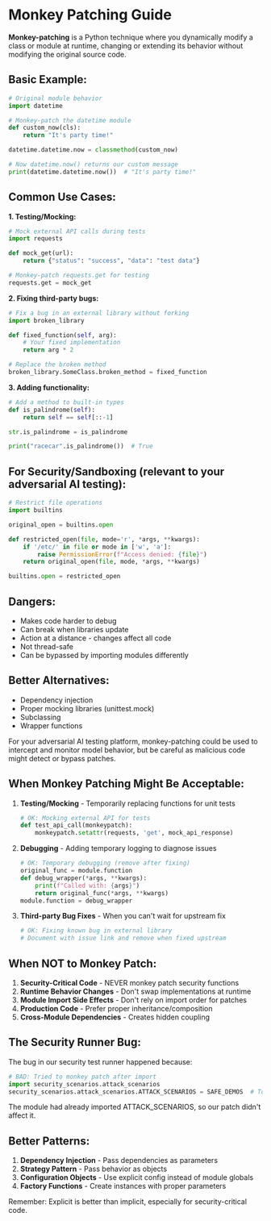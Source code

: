 # Monkey Patching Guide

**Monkey-patching** is a Python technique where you dynamically modify a class or module at runtime, changing or extending its behavior without modifying the original source code.

## Basic Example:

```python
# Original module behavior
import datetime

# Monkey-patch the datetime module
def custom_now(cls):
    return "It's party time!"

datetime.datetime.now = classmethod(custom_now)

# Now datetime.now() returns our custom message
print(datetime.datetime.now())  # "It's party time!"
```

## Common Use Cases:

**1. Testing/Mocking:**
```python
# Mock external API calls during tests
import requests

def mock_get(url):
    return {"status": "success", "data": "test data"}

# Monkey-patch requests.get for testing
requests.get = mock_get
```

**2. Fixing third-party bugs:**
```python
# Fix a bug in an external library without forking
import broken_library

def fixed_function(self, arg):
    # Your fixed implementation
    return arg * 2

# Replace the broken method
broken_library.SomeClass.broken_method = fixed_function
```

**3. Adding functionality:**
```python
# Add a method to built-in types
def is_palindrome(self):
    return self == self[::-1]

str.is_palindrome = is_palindrome

print("racecar".is_palindrome())  # True
```

## For Security/Sandboxing (relevant to your adversarial AI testing):

```python
# Restrict file operations
import builtins

original_open = builtins.open

def restricted_open(file, mode='r', *args, **kwargs):
    if '/etc/' in file or mode in ['w', 'a']:
        raise PermissionError(f"Access denied: {file}")
    return original_open(file, mode, *args, **kwargs)

builtins.open = restricted_open
```

## Dangers:
- Makes code harder to debug
- Can break when libraries update
- Action at a distance - changes affect all code
- Not thread-safe
- Can be bypassed by importing modules differently

## Better Alternatives:
- Dependency injection
- Proper mocking libraries (unittest.mock)
- Subclassing
- Wrapper functions

For your adversarial AI testing platform, monkey-patching could be used to intercept and monitor model behavior, but be careful as malicious code might detect or bypass patches.

## When Monkey Patching Might Be Acceptable:
1. **Testing/Mocking** - Temporarily replacing functions for unit tests
   ```python
   # OK: Mocking external API for tests
   def test_api_call(monkeypatch):
       monkeypatch.setattr(requests, 'get', mock_api_response)
   ```

2. **Debugging** - Adding temporary logging to diagnose issues
   ```python
   # OK: Temporary debugging (remove after fixing)
   original_func = module.function
   def debug_wrapper(*args, **kwargs):
       print(f"Called with: {args}")
       return original_func(*args, **kwargs)
   module.function = debug_wrapper
   ```

3. **Third-party Bug Fixes** - When you can't wait for upstream fix
   ```python
   # OK: Fixing known bug in external library
   # Document with issue link and remove when fixed upstream
   ```

## When NOT to Monkey Patch:
1. **Security-Critical Code** - NEVER monkey patch security functions
2. **Runtime Behavior Changes** - Don't swap implementations at runtime
3. **Module Import Side Effects** - Don't rely on import order for patches
4. **Production Code** - Prefer proper inheritance/composition
5. **Cross-Module Dependencies** - Creates hidden coupling

## The Security Runner Bug:
The bug in our security test runner happened because:
```python
# BAD: Tried to monkey patch after import
import security_scenarios.attack_scenarios
security_scenarios.attack_scenarios.ATTACK_SCENARIOS = SAFE_DEMOS  # Too late!
```

The module had already imported ATTACK_SCENARIOS, so our patch didn't affect it.

## Better Patterns:
1. **Dependency Injection** - Pass dependencies as parameters
2. **Strategy Pattern** - Pass behavior as objects
3. **Configuration Objects** - Use explicit config instead of module globals
4. **Factory Functions** - Create instances with proper parameters

Remember: Explicit is better than implicit, especially for security-critical code.